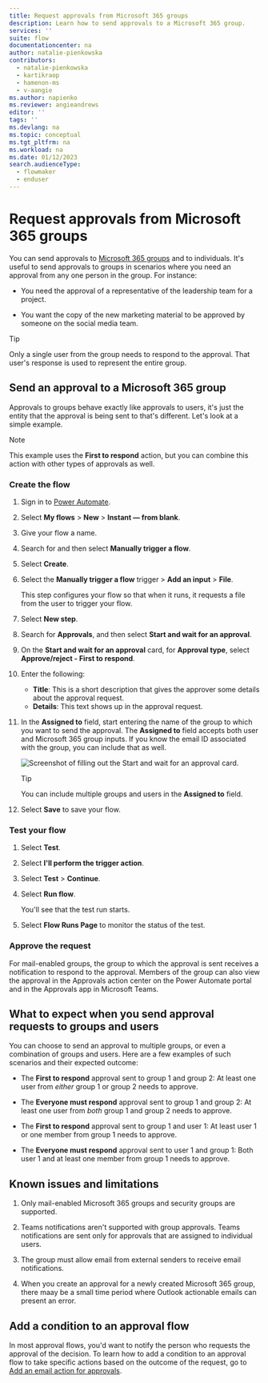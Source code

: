 ```yaml
---
title: Request approvals from Microsoft 365 groups
description: Learn how to send approvals to a Microsoft 365 group. 
services: ''
suite: flow
documentationcenter: na
author: natalie-pienkowska
contributors:
  - natalie-pienkowska
  - kartikraop
  - hamenon-ms
  - v-aangie
ms.author: napienko
ms.reviewer: angieandrews
editor: ''
tags: ''
ms.devlang: na
ms.topic: conceptual
ms.tgt_pltfrm: na
ms.workload: na
ms.date: 01/12/2023
search.audienceType: 
  - flowmaker
  - enduser
---
```

# Request approvals from Microsoft 365 groups

You can send approvals to [Microsoft 365 groups](/microsoftteams/office-365-groups) and to individuals. It's useful to send approvals to groups in scenarios where you need an approval from any one person in the group. For instance:

- You need the approval of a representative of the leadership team for a project.

- You want the copy of the new marketing material to be approved by someone on the social media team.

>[!TIP]
>Only a single user from the group needs to respond to the approval. That user's response is used to represent the entire group.

## Send an approval to a Microsoft 365 group

Approvals to groups behave exactly like approvals to users, it's just the entity that the approval is being sent to that's different. Let's look at a simple example.

>[!NOTE]
>This example uses the **First to respond** action, but you can combine this action with other types of approvals as well.

### Create the flow

1. Sign in to [Power Automate](https://make.powerautomate.com).

1. Select **My flows** > **New** > **Instant &mdash; from blank**.

1. Give your flow a name.

1. Search for and then select **Manually trigger a flow**.

1. Select **Create**.

1. Select the **Manually trigger a flow** trigger > **Add an input** > **File**.

     This step configures your flow so that when it runs, it requests a file from the user to trigger your flow.

1. Select **New step**.

1. Search for **Approvals**, and then select **Start and wait for an approval**.

1. On the **Start and wait for an approval** card, for **Approval type**, select **Approve/reject - First to respond**.

1. Enter the following:

   - **Title**: This is a short description that gives the approver some details about the approval request.
   - **Details**: This text shows up in the approval request.

1. In the **Assigned to** field, start entering the name of the group to which you want to send the approval. The **Assigned to** field accepts both user and Microsoft 365 group inputs. If you know the email ID associated with the group, you can include that as well. 

   ![Screenshot of filling out the Start and wait for an approval card.](./media/approvals-howto/group-approval-assigned-to.png)

   >[!TIP]
   >You can include multiple groups and users in the **Assigned to** field.

1. Select **Save** to save your flow.

### Test your flow

1. Select **Test**.

1. Select **I'll perform the trigger action**.

1. Select **Test** > **Continue**.

1. Select **Run flow**.

   You'll see that the test run starts.

1. Select **Flow Runs Page** to monitor the status of the test.

### Approve the request

For mail-enabled groups, the group to which the approval is sent receives a notification to respond to the approval. Members of the group can also view the approval in the Approvals action center on the Power Automate portal and in the Approvals app in Microsoft Teams.

## What to expect when you send approval requests to groups and users

You can choose to send an approval to multiple groups, or even a combination of groups and users. Here are a few examples of such scenarios and their expected outcome:

- The **First to respond** approval sent to group 1 and group 2: At least one user from *either* group 1 or group 2 needs to approve.

- The **Everyone must respond** approval sent to group 1 and group 2: At least one user from *both* group 1 and group 2 needs to approve.

- The **First to respond** approval sent to group 1 and user 1: At least user 1 or one member from group 1 needs to approve.

- The **Everyone must respond** approval sent to user 1 and group 1: Both user 1 and at least one member from group 1 needs to approve.

## Known issues and limitations

1. Only mail-enabled Microsoft 365 groups and security groups are supported.

1. Teams notifications aren't supported with group approvals. Teams notifications are sent only for approvals that are assigned to individual users.

1. The group must allow email from external senders to receive email notifications.

1. When you create an approval for a newly created Microsoft 365 group, there maay be a small time period where Outlook actionable emails can present an error.

## Add a condition to an approval flow

In most approval flows, you'd want to notify the person who requests the approval of the decision. To learn how to add a condition to an approval flow to take specific actions based on the outcome of the request, go to [Add an email action for approvals](modern-approvals.md#add-an-email-action-for-approvals).
